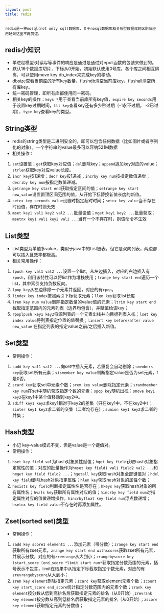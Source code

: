 ```yaml
---
layout: post
title: redis
---
```

    redis是一种nosql(not only sql)数据库，关于nosql数据库和关系型数据库的区别及应用场景这里不再赘述。

## redis小知识
  * 单进程模型:对读写等事件的响应是通过是通过对epoll函数的包装来做到的。
  * 默认16个数据库切片，下标从0开始，初始默认使用0号库，各个库之间相互隔离，可以使用move key db_index来完成key的移动。
  * dbsize查看当前库的所有key数量，flushdb清空当前库key，flushall清空所有库key。
  * 统一密码管理，即所有库都使用同一密码。
  * 相关key的操作：`keys *`用于查看当前库所有key值，`expire key seconds`用于设置key过期时间，`ttl key`查看key还有多少秒过期（-1永不过期， -2已过期），`type key`查看key的类型。
  
## String类型
  * redis的string类型是二进制安全的，即可以包含任何数据（比如图片或者序列化的对象）。一个字符串的value最多可以容纳521M数据
  * 相关操作：
  1. `set`设置值；`get`获取key对应值；`del`删除key；`append`追加key对应的value；`strlen`获取key对应value长度。
  2. `incr key`按1递增；`decr key`按1递减；`incrby key num`按指定数值递增；`decriby key num`按指定数值递减。
  3. `getrange key start end`获取指定区间的值；`setrange key start new_value`设置置顶区间范围的值，从开始下标替换新值长度的新值。
  4. `setex key seconds value`设置时指定超时时间；`setnx key value`当不存在时设值，存在时则无效
  5. `mset key1 val1 key2 val2 ...`批量设值；`mget key1 key2 ...`批量获取；`msetnx key1 val1 key2 val2 ...`当有一个不存在时，则该命令不生效
## List类型
* List类型为单值多value，类似于java中的List链表，但它是双向列表，两边都可以插入且效率都极高。
* 相关常用操作：
1. `lpush key val1 val2 ...`设置一个list，从左边插入，对应的右边插入有`rpush`，利用该特性可以将list作为堆栈使用；`lrange key start end`遍历一个list，其中索引支持负数反向。
2. `lpop key`从左边移除一个元素并返回，对应的有`rpop`。
3. `lindex key index`按照索引下标获取元素；`llen key`获取list长度
4. `lrem key num value`删除指定数量的value值的元素；`ltrim key start end`截取指定范围内的元素列表（边界均包含），并赋值给该key；
5. `rpoplpush key1 key2`将源列表的一个元素出栈并向目标列表入栈；`lset key index value`将列表指定位置的值替换；`linsert key before/after value new_value` 在指定列表的指定value之前/之后插入新值。
## Set类型
* 常用操作：
1.  `sadd key val1 val2 ...`向set中插入元素，若重复会自动剔除；`smembers key`获取set所有元素；`sismember key value`判断指定value是否为set元素，1是0否。
2.  `scard key`获取set中元素个数；`srem key value`删除指定元素；`srandmember key num`在set中随机获取指定个数的元素；`spop key`随机出栈；`smove key1 key2`在key1中某个值移动到key2中。
3.  `sdiff key1 key2`求key1相对于key2的差集（只在key1中，不在key2中）；`sinter key1 key2`求二者的交集（二者均存在）；`sunion key1 key2`求二者的并集；
## Hash类型
* 小记
  key-value模式不变，但是value是一个键值对。
* 常用操作：
1. `hset key field val`为hash对象属性赋值；`hget key field`获取hash对象指定属性的值；对应的批量操作为`hmset key field1 val1 field2 val2 ...`和`hmget key field field2 ...`；`hgetall key`获取hash对象全部键值对；`hdel key field`删除hash对象指定属性；`hlen key`获取hash对象的属性个数；
2. `hexists key field`判断指定属性名是否存在；`hkeys key`获取hash对象的所有属性名；`hvals key`获取所有属性对应的值；`hincrby key field num`对指定属性对应的值做递增操作，`hincrbyfloat key field num`浮点数递增；`hsetnx key field value`不存在时再添加属性。

## Zset(sorted set)类型
* 常用操作：
1. `zadd key score1 element1 ...`添加元素（带分数）；`zrange key start end`获取所有zset元素，`zrange key start end withscores`获取zset所有元素，并展示分数，对应的有`zrevrange`从大到小；`zrangebyscore key (start_score (end_score *limit start num*`获取指定分数范围的元素，括号表示不包含，limit在结果中从指定下标截取指定个数元素，对应的有`zrevrangebyscore`从大到小；
2. `zrem key element`删除指定元素；`zcard key`获取element元素个数；`zcount key start_score end_score`统计指定分数范围内的元素个数；`zrank key element`按分数从低到高排名后获取指定元素的排名（从0开始）,`zrevrank key element`按分数从高到低排名后获取指定元素的排名（从0开始）；`zscore key element`获取指定元素的分数值；









